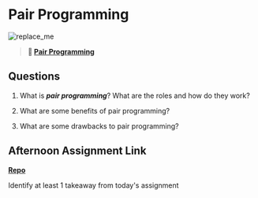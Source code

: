 # Pair Programming

![replace_me](https://codeworks.blob.core.windows.net/public/assets/img/illustrations/placeholder.svg)

> **📖 [Pair Programming](https://codeworksacademy.com/fs-student-guide/resources/wk7/01-Pair-Programming)**

## Questions

1. What is ***pair programming***? What are the roles and how do they work?

2. What are some benefits of pair programming?

3. What are some drawbacks to pair programming?

## Afternoon Assignment Link

**[Repo](https://github.com/ElizabethKeyes/<ASSIGNMENT_REPO>)**

Identify at least 1 takeaway from today's assignment
